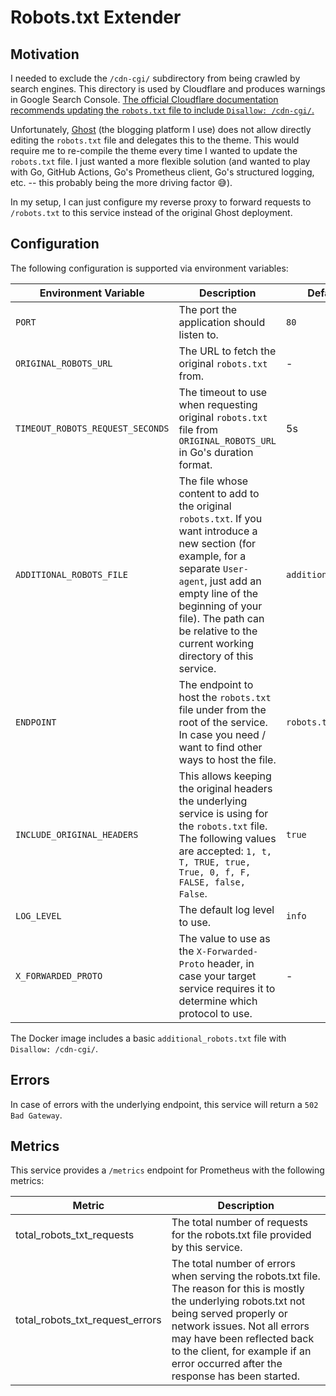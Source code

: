 # Robots.txt Extender

## Motivation

I needed to exclude the `/cdn-cgi/` subdirectory from being crawled by search engines. This directory is used by
Cloudflare and produces warnings in Google Search Console. [The official Cloudflare documentation recommends
updating the `robots.txt` file to include `Disallow: /cdn-cgi/`.](https://developers.cloudflare.com/fundamentals/reference/cdn-cgi-endpoint/)

Unfortunately, [Ghost](https://ghost.org/) (the blogging platform I use) does not allow directly editing
the `robots.txt` file and delegates this to the theme. This would require me to re-compile the theme
every time I wanted to update the `robots.txt` file. I just wanted a more flexible solution (and wanted
to play with Go, GitHub Actions, Go's Prometheus client, Go's structured logging, etc. -- this probably
being the more driving factor 😅).

In my setup, I can just configure my reverse proxy to forward requests to `/robots.txt` to this service instead
of the original Ghost deployment.

## Configuration

The following configuration is supported via environment variables:

| **Environment Variable**         | **Description**                                                                                                                                                                                                                                                              | **Default value**       | **Required** |
|----------------------------------|------------------------------------------------------------------------------------------------------------------------------------------------------------------------------------------------------------------------------------------------------------------------------|-------------------------|--------------|
| `PORT`                           | The port the application should listen to.                                                                                                                                                                                                                                   | `80`                    | No           |
| `ORIGINAL_ROBOTS_URL`            | The URL to fetch the original `robots.txt` from.                                                                                                                                                                                                                             | -                       | Yes          |
| `TIMEOUT_ROBOTS_REQUEST_SECONDS` | The timeout to use when requesting original `robots.txt` file from `ORIGINAL_ROBOTS_URL` in Go's duration format.                                                                                                                                                            | 5s                      | No           |
| `ADDITIONAL_ROBOTS_FILE`         | The file whose content to add to the original `robots.txt`. If you want introduce a new section (for example, for a separate `User-agent`, just add an empty line of the beginning of your file). The path can be relative to the current working directory of this service. | `additional_robots.txt` | No           |
| `ENDPOINT`                       | The endpoint to host the `robots.txt` file under from the root of the service. In case you need / want to find other ways to host the file.                                                                                                                                  | `robots.txt`            | No           |
| `INCLUDE_ORIGINAL_HEADERS`       | This allows keeping the original headers the underlying service is using for the `robots.txt` file. The following values are accepted: `1, t, T, TRUE, true, True, 0, f, F, FALSE, false, False`.                                                                            | `true`                  | No           |
| `LOG_LEVEL`                      | The default log level to use.                                                                                                                                                                                                                                                | `info`                  | No           |
| `X_FORWARDED_PROTO`              | The value to use as the `X-Forwarded-Proto` header, in case your target service requires it to determine which protocol to use.                                                                                                                                              | -                       | No           |

The Docker image includes a basic `additional_robots.txt` file with `Disallow: /cdn-cgi/`.

## Errors

In case of errors with the underlying endpoint, this service will return a `502 Bad Gateway`.

## Metrics

This service provides a `/metrics` endpoint for Prometheus with the following metrics:

| **Metric**                      | **Description**                                                                                                                                                                                                                                                                                    |
|---------------------------------|----------------------------------------------------------------------------------------------------------------------------------------------------------------------------------------------------------------------------------------------------------------------------------------------------|
| total_robots_txt_requests       | The total number of requests for the robots.txt file provided by this service.                                                                                                                                                                                                                     |
| total_robots_txt_request_errors | The total number of errors when serving the robots.txt file. The reason for this is mostly the underlying robots.txt not being served properly or network issues. Not all errors may have been reflected back to the client, for example if an error occurred after the response has been started. |

